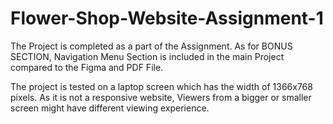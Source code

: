 # Flower-Shop-Website-Assignment-1
The Project is completed as a part of the Assignment. As for BONUS SECTION, Navigation Menu Section is included in the main Project compared to the Figma and PDF File. 

The project is tested on a laptop screen which has the width of 1366x768 pixels. As it is not a responsive website, Viewers from a bigger or smaller screen might have different viewing experience.
